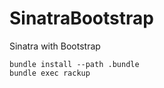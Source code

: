 SinatraBootstrap
================

Sinatra with Bootstrap

    bundle install --path .bundle
    bundle exec rackup
